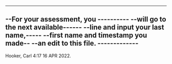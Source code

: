 -------------------------------------
--For your assessment, you ----------
--will go to the next available------
--line and input your last name,-----
--first name and timestamp you made--
--an edit to this file. -------------
-------------------------------------


Hooker, Carl 4:17 16 APR 2022.
